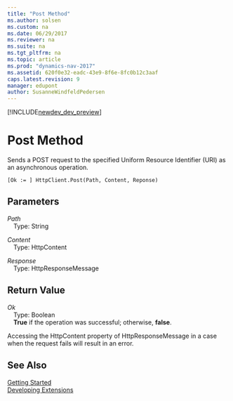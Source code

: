 ```yaml
---
title: "Post Method"
ms.author: solsen
ms.custom: na
ms.date: 06/29/2017
ms.reviewer: na
ms.suite: na
ms.tgt_pltfrm: na
ms.topic: article
ms.prod: "dynamics-nav-2017"
ms.assetid: 620f0e32-eadc-43e9-8f6e-8fc0b12c3aaf
caps.latest.revision: 9
manager: edupont
author: SusanneWindfeldPedersen
---
```


[!INCLUDE[newdev_dev_preview](../includes/newdev_dev_preview.md)]

# Post Method
Sends a POST request to the specified Uniform Resource Identifier (URI) as an asynchronous operation.

```
[Ok := ] HttpClient.Post(Path, Content, Reponse)
```

## Parameters
*Path*  
&emsp;Type: String

*Content*  
&emsp;Type: HttpContent

*Response*  
&emsp;Type: HttpResponseMessage

## Return Value
*Ok*  
&emsp;Type: Boolean  
&emsp;**True** if the operation was successful; otherwise, **false**.

Accessing the HttpContent property of HttpResponseMessage in a case when the request fails will result in an error.

## See Also
[Getting Started](../devenv-get-started.md)  
[Developing Extensions](../devenv-dev-overview.md)

